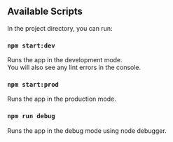 ## Available Scripts

In the project directory, you can run:

### `npm start:dev`

Runs the app in the development mode.<br />
You will also see any lint errors in the console.

### `npm start:prod`

Runs the app in the production mode.

### `npm run debug`
Runs the app in the debug mode using node debugger. 
